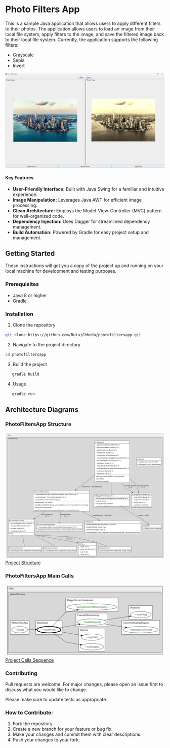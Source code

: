 # Photo Filters App

This is a sample Java application that allows users to apply different filters to their photos. 
The application allows users to load an image from their local file system, apply filters to the image, and save the filtered image back to their local file system.
Currently, the application supports the following filters:
- Grayscale
- Sepia
- Invert

![Application Preview](src/main/resources/App_Working_Sample.jpg)

#### Key Features
- **User-Friendly Interface:** Built with Java Swing for a familiar and intuitive experience.
- **Image Manipulation:** Leverages Java AWT for efficient image processing.
- **Clean Architecture:**  Employs the Model-View-Controller (MVC) pattern for well-organized code.
- **Dependency Injection:** Uses Dagger for streamlined dependency management.
- **Build Automation:**  Powered by Gradle for easy project setup and management.

## Getting Started

These instructions will get you a copy of the project up and running on your local machine for development and testing purposes.

### Prerequisites

- Java 8 or higher
- Gradle

### Installation

1. Clone the repository
```bash
git clone https://github.com/RutujChheda/photofiltersapp.git
```

2. Navigate to the project directory
```bash
cd photofiltersapp
```

3. Build the project
```bash
   gradle build
```
4. Usage
```bash
   gradle run
```

## Architecture Diagrams


### PhotoFiltersApp Structure
![PhotoConverterManualTester Structure](src/main/resources/PhotoConverterManualTester_structure.svg)
[Project Structure](src/main/resources/MainPanel_structure.puml)

### PhotoFiltersApp Main Calls
![PhotoConverterManualTester Main Calls](src/main/resources/PhotoConverterManualTester_0_main_calls.svg)
[Project Calls Sequence](src/main/resources/MainPanel_0_MainPanel_calls.puml)



### Contributing
Pull requests are welcome. For major changes, please open an issue first to discuss what you would like to change.

Please make sure to update tests as appropriate. 

### How to Contribute:
1. Fork the repository.
2. Create a new branch for your feature or bug fix.
3. Make your changes and commit them with clear descriptions.
4. Push your changes to your fork.